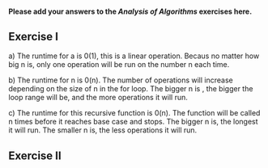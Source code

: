 #### Please add your answers to the ***Analysis of  Algorithms*** exercises here.

## Exercise I

a) The runtime for a is 0(1), this is a linear operation.
Becaus no matter how big n is, only one operation will be run on the number n each time.


b) The runtime for n is 0(n). The number of operations will increase depending on the size of n in the for loop. The bigger n is , the bigger the loop range will be, and the more operations it will run.


c) The runtime for this recursive function is 0(n).
The function will be called n times before it reaches base case and stops.
The bigger n is, the longest it will run. The smaller n is, the less operations it will run.

## Exercise II


